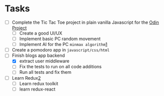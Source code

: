 # Tasks

- [ ] Complete the Tic Tac Toe project in plain vanilla Javascript for the [Odin Project](https://www.theodinproject.com/paths/full-stack-javascript/courses/javascript/lessons/tic-tac-toe)
  - [ ] Create a good UI/UX 
  - [ ] Implement basic PC random movement
  - [ ] Implement AI for the PC `minmax algorithm`[1]
- [ ] Create a pomodoro app in `javascript/css/html`
- [ ] Finish blogs app backend
  - [x] extract user middleware
  - [ ] Fix the tests to run on all code additions
  - [ ] Run all tests and fix them
- [ ] Learn Redux[2]
  - [ ] Learn redux toolkit
  - [ ] learn redux-react

[1]: <reference/Minmax-algorithm-202112141916.md>
[2]: # "Should Learn it completely and try to master it"

